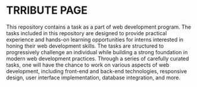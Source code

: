 # TRRIBUTE PAGE
This repository contains a task as a part of web development  program. The tasks included in this repository are designed to provide practical experience and hands-on learning opportunities for interns interested in honing their web development skills.
The tasks are structured to progressively challenge an individual while building a strong foundation in modern web development practices.
Through a series of carefully curated tasks, one will have the chance to work on various aspects of web development, including front-end and back-end technologies, responsive design, user interface implementation, database integration, and more. 
